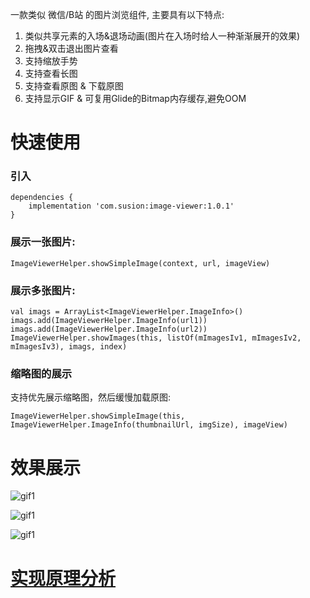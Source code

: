
一款类似 微信/B站 的图片浏览组件, 主要具有以下特点:

1. 类似共享元素的入场&退场动画(图片在入场时给人一种渐渐展开的效果)
2. 拖拽&双击退出图片查看
3. 支持缩放手势
4. 支持查看长图
5. 支持查看原图 & 下载原图
6. 支持显示GIF & 可复用Glide的Bitmap内存缓存,避免OOM

# 快速使用

### 引入

```
dependencies {
    implementation 'com.susion:image-viewer:1.0.1'
}
```

### 展示一张图片:

```
ImageViewerHelper.showSimpleImage(context, url, imageView)
```

### 展示多张图片:

```
val imags = ArrayList<ImageViewerHelper.ImageInfo>()
imags.add(ImageViewerHelper.ImageInfo(url1))
imags.add(ImageViewerHelper.ImageInfo(url2))
ImageViewerHelper.showImages(this, listOf(mImagesIv1, mImagesIv2, mImagesIv3), imags, index)
```

### 缩略图的展示

支持优先展示缩略图，然后缓慢加载原图:

```
ImageViewerHelper.showSimpleImage(this, ImageViewerHelper.ImageInfo(thumbnailUrl, imgSize), imageView)
```

# 效果展示

![gif1](pic/gif1.gif)

![gif1](pic/gif2.gif)

![gif1](pic/gif3.gif)


# [实现原理分析](https://juejin.im/post/5d6b9a93f265da03970bd19f)


















